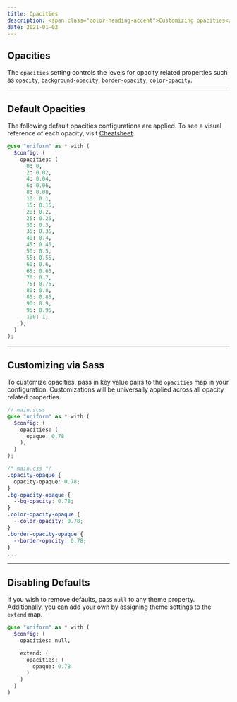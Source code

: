 ```yaml
---
title: Opacities
description: <span class="color-heading-accent">Customizing opacities</span> setting in Uniform CSS
date: 2021-01-02
---
```


## Opacities

The `opacities` setting controls the levels for opacity related properties such as `opacity`, `background-opacity`, `border-opacity`, `color-opacity`.



---

## Default Opacities

The following default opacities configurations are applied. To see a visual reference of each opacity, visit [Cheatsheet](/cheatsheet/opacities).

```scss
@use "uniform" as * with (
  $config: (
    opacities: (
      0: 0,
      2: 0.02,
      4: 0.04,
      6: 0.06,
      8: 0.08,
      10: 0.1,
      15: 0.15,
      20: 0.2,
      25: 0.25,
      30: 0.3,
      35: 0.35,
      40: 0.4,
      45: 0.45,
      50: 0.5,
      55: 0.55,
      60: 0.6,
      65: 0.65,
      70: 0.7,
      75: 0.75,
      80: 0.8,
      85: 0.85,
      90: 0.9,
      95: 0.95,
      100: 1,
    ),
  )
);
```

---

## Customizing via Sass

To customize opacities, pass in key value pairs to the `opacities` map in your configuration. Customizations will be universally applied across all opacity related properties.

```scss
// main.scss
@use "uniform" as * with (
  $config: (
    opacities: (
      opaque: 0.78
    ),
  )
);
```

```css
/* main.css */
.opacity-opaque {
  opacity-opaque: 0.78;
}
.bg-opacity-opaque {
  --bg-opacity: 0.78;
}
.color-opacity-opaque {
  --color-opacity: 0.78;
}
.border-opacity-opaque {
  --border-opacity: 0.78;
}
...
```

---

## Disabling Defaults

If you wish to remove defaults, pass `null` to any theme property. Additionally, you can add your own by assigning theme settings to the `extend` map.

```scss
@use "uniform" as * with (
  $config: (
    opacities: null,

    extend: (
      opacities: (
        opaque: 0.78
      )
    )
  )
)
